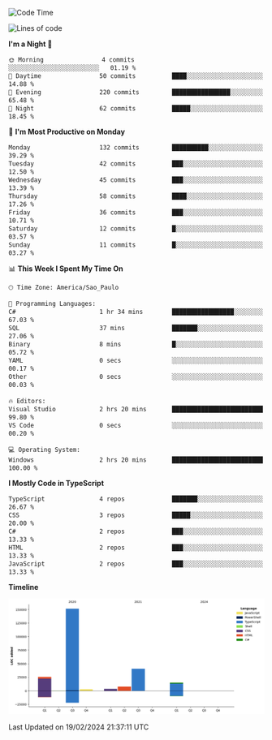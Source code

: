 <!--START_SECTION:waka-->
![Code Time](http://img.shields.io/badge/Code%20Time-2%2C305%20hrs%2033%20mins-blue)

![Lines of code](https://img.shields.io/badge/From%20Hello%20World%20I%27ve%20Written-245.6%20thousand%20lines%20of%20code-blue)

**I'm a Night 🦉** 

```text
🌞 Morning                4 commits           ░░░░░░░░░░░░░░░░░░░░░░░░░   01.19 % 
🌆 Daytime                50 commits          ████░░░░░░░░░░░░░░░░░░░░░   14.88 % 
🌃 Evening                220 commits         ████████████████░░░░░░░░░   65.48 % 
🌙 Night                  62 commits          █████░░░░░░░░░░░░░░░░░░░░   18.45 % 
```
📅 **I'm Most Productive on Monday** 

```text
Monday                   132 commits         ██████████░░░░░░░░░░░░░░░   39.29 % 
Tuesday                  42 commits          ███░░░░░░░░░░░░░░░░░░░░░░   12.50 % 
Wednesday                45 commits          ███░░░░░░░░░░░░░░░░░░░░░░   13.39 % 
Thursday                 58 commits          ████░░░░░░░░░░░░░░░░░░░░░   17.26 % 
Friday                   36 commits          ███░░░░░░░░░░░░░░░░░░░░░░   10.71 % 
Saturday                 12 commits          █░░░░░░░░░░░░░░░░░░░░░░░░   03.57 % 
Sunday                   11 commits          █░░░░░░░░░░░░░░░░░░░░░░░░   03.27 % 
```


📊 **This Week I Spent My Time On** 

```text
🕑︎ Time Zone: America/Sao_Paulo

💬 Programming Languages: 
C#                       1 hr 34 mins        █████████████████░░░░░░░░   67.03 % 
SQL                      37 mins             ███████░░░░░░░░░░░░░░░░░░   27.06 % 
Binary                   8 mins              █░░░░░░░░░░░░░░░░░░░░░░░░   05.72 % 
YAML                     0 secs              ░░░░░░░░░░░░░░░░░░░░░░░░░   00.17 % 
Other                    0 secs              ░░░░░░░░░░░░░░░░░░░░░░░░░   00.03 % 

🔥 Editors: 
Visual Studio            2 hrs 20 mins       █████████████████████████   99.80 % 
VS Code                  0 secs              ░░░░░░░░░░░░░░░░░░░░░░░░░   00.20 % 

💻 Operating System: 
Windows                  2 hrs 20 mins       █████████████████████████   100.00 % 
```

**I Mostly Code in TypeScript** 

```text
TypeScript               4 repos             ███████░░░░░░░░░░░░░░░░░░   26.67 % 
CSS                      3 repos             █████░░░░░░░░░░░░░░░░░░░░   20.00 % 
C#                       2 repos             ███░░░░░░░░░░░░░░░░░░░░░░   13.33 % 
HTML                     2 repos             ███░░░░░░░░░░░░░░░░░░░░░░   13.33 % 
JavaScript               2 repos             ███░░░░░░░░░░░░░░░░░░░░░░   13.33 % 
```



**Timeline**

![Lines of Code chart](https://raw.githubusercontent.com/jonhoffmam/jonhoffmam/master/assets/bar_graph.png)


 Last Updated on 19/02/2024 21:37:11 UTC
<!--END_SECTION:waka-->

